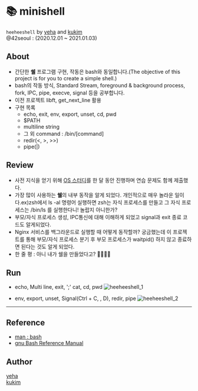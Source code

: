 # 📚 minishell
`heeheeshell` by [yeha](https://github.com/tomhato) and [kukim](https://github.com/ku-kim)  
@42seoul : (2020.12.01 ~ 2021.01.03)

## About
- 간단한 **쉘** 프로그램 구현, 작동은 bash와 동일합니다.(The objective of this project is for you to create a simple shell.)
- bash의 작동 방식, Standard Stream, foreground & background process, fork, IPC, pipe, execve, signal 등을 공부합니다.
- 이전 프로젝트 libft, get_next_line 활용
- 구현 목록
	- echo, exit, env, export, unset, cd, pwd
	- $PATH
	- multiline string
	- 그 외 command : /bin/[command]
	- redir(<, >, >>)
	- pipe(|)

## Review
- 사전 지식을 얻기 위해 [OS 스터디](https://github.com/Kraken-Addicts/Operating-System)를 한 달 동안 진행하며 연습 문제도 함께 제출했다.
- 가장 많이 사용하는 **쉘**의 내부 동작을 알게 되었다. 개인적으로 매우 놀라운 일이다.ex)zsh에서 ls -al 명령어 실행하면 zsh는 자식 프로세스를 만들고 그 자식 프로세스는 /bin/ls 를 실행한다니! 놀랍지 아니한가?
- 부모/자식 프로세스 생성, IPC통신에 대해 이해하게 되었고 signal과 exit 종료 코드도 알게되었다.
- Nginx 서비스를 백그라운드로 실행할 때 어떻게 동작할까? 궁금했는데 이 프로젝트를 통해 부모/자식 프로세스 분기 후 부모 프로세스가 waitpid() 하지 않고 종료하면 된다는 것도 알게 되었다.
- 한 줄 평 : 아니 내가 쉘을 만들었다고? 👏👏👏👏

## Run
- echo, Multi line, exit, ';' cat, cd, pwd
![heeheeshell_1](https://user-images.githubusercontent.com/57086195/104806644-60b90980-581c-11eb-8fbe-2c2e6c93fb28.gif)

- env, export, unset, Signal(Ctrl + C, \, D), redir, pipe 
![heeheeshell_2](https://user-images.githubusercontent.com/57086195/104806649-66aeea80-581c-11eb-984e-d0daff6a9c85.gif)

---

## Reference
- [man : bash](https://linux.die.net/man/1/bash)
- [gnu Bash Reference Manual](https://www.gnu.org/savannah-checkouts/gnu/bash/manual/bash.html)

## Author
[yeha](https://github.com/tomhato)  
[kukim](https://github.com/ku-kim)
